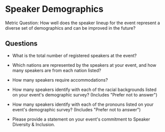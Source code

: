 # Speaker Demographics

Metric Question: How well does the speaker lineup for the event represent a diverse set of demographics and can be improved in the future?

## Questions

  * What is the total number of registered speakers at the event?
  
  * Which nations are represented by the speakers at your event, and how many speakers are from each nation listed?
 
  * How many speakers require accommodations?
    
  * How many speakers identify with each of the racial backgrounds listed on your event's demographic survey? (Includes "Prefer not to answer")
    
  * How many speakers identify with each of the pronouns listed on your event's demographic survey? (Includes "Prefer not to answer")
  
  * Please provide a statement on your event's commitment to Speaker Diversity & Inclusion.
